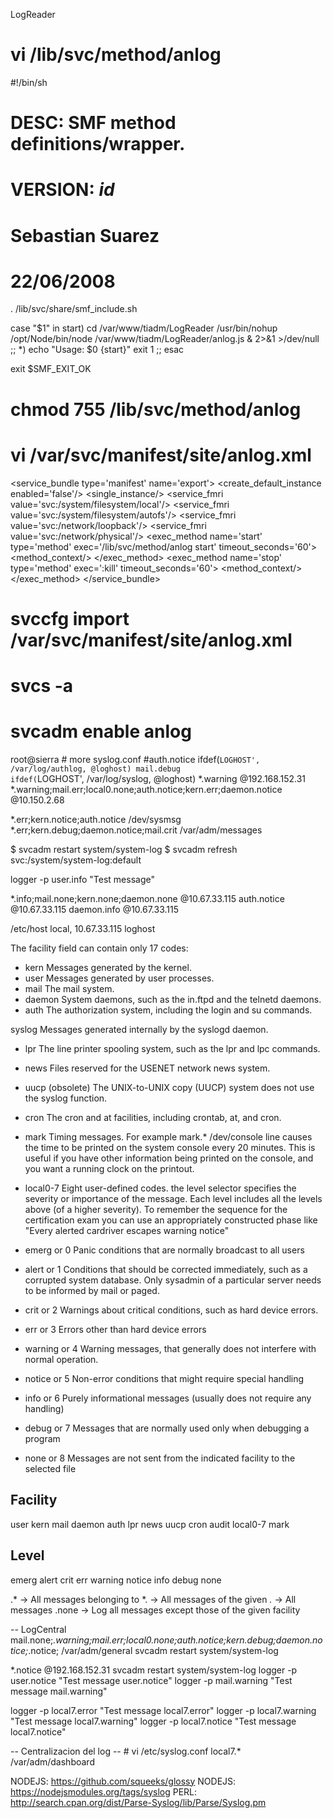 LogReader

# vi  /lib/svc/method/anlog

#!/bin/sh
# DESC: SMF method definitions/wrapper.
# VERSION: $id$
#
# Sebastian Suarez
# 22/06/2008

. /lib/svc/share/smf_include.sh

case "$1" in
        start)
        cd /var/www/tiadm/LogReader
        /usr/bin/nohup /opt/Node/bin/node /var/www/tiadm/LogReader/anlog.js & 2>&1 >/dev/null
        ;;
*)
        echo "Usage: $0 {start}"
        exit 1
        ;;
esac

exit $SMF_EXIT_OK  

# chmod 755 /lib/svc/method/anlog



# vi /var/svc/manifest/site/anlog.xml
<?xml version='1.0'?>
<!DOCTYPE service_bundle SYSTEM '/usr/share/lib/xml/dtd/service_bundle.dtd.1'>
<service_bundle type='manifest' name='export'>
  <service name='site/anlog' type='service' version='0'>
    <create_default_instance enabled='false'/>
    <single_instance/>
    <dependency name='fs-local' grouping='require_all' restart_on='none' type='service'>
      <service_fmri value='svc:/system/filesystem/local'/>
    </dependency>
    <dependency name='fs-autofs' grouping='optional_all' restart_on='none' type='service'>
      <service_fmri value='svc:/system/filesystem/autofs'/>
    </dependency>
    <dependency name='net-loopback' grouping='require_all' restart_on='none' type='service'>
      <service_fmri value='svc:/network/loopback'/>
    </dependency>
    <dependency name='net-physical' grouping='require_all' restart_on='none' type='service'>
      <service_fmri value='svc:/network/physical'/>
    </dependency>
    <exec_method name='start' type='method' exec='/lib/svc/method/anlog start' timeout_seconds='60'>
      <method_context/>
    </exec_method>
    <exec_method name='stop' type='method' exec=':kill' timeout_seconds='60'>
      <method_context/>
    </exec_method>
    <template>
      <common_name>
        <loctext xml:lang='C'>NodeJS anlog Server Port 8080</loctext>
      </common_name>
      <description>
        <loctext xml:lang='C'>Servicio de Globalia Sistemas - anlog.</loctext>
      </description>
    </template>
  </service>
</service_bundle>

# svccfg import /var/svc/manifest/site/anlog.xml

# svcs -a

# svcadm enable anlog


root@sierra # more syslog.conf 
#auth.notice                    ifdef(`LOGHOST', /var/log/authlog, @loghost)
mail.debug                      ifdef(`LOGHOST', /var/log/syslog, @loghost)
*.warning                                       @192.168.152.31
*.warning;mail.err;local0.none;auth.notice;kern.err;daemon.notice               @10.150.2.68


*.err;kern.notice;auth.notice                   /dev/sysmsg
*.err;kern.debug;daemon.notice;mail.crit        /var/adm/messages



$ svcadm restart system/system-log
$ svcadm refresh svc:/system/system-log:default


logger -p user.info "Test message"


*.info;mail.none;kern.none;daemon.none @10.67.33.115
auth.notice @10.67.33.115
daemon.info @10.67.33.115

/etc/host local,
10.67.33.115 loghost



The facility field can contain only 17 codes:
  - kern Messages generated by the kernel.
  - user Messages generated by user processes.
  - mail The mail system.
  - daemon System daemons, such as the in.ftpd and the telnetd daemons.
  - auth The authorization system, including the login and su commands.

  syslog Messages generated internally by the syslogd daemon.
  - lpr The line printer spooling system, such as the lpr and lpc commands.
  - news Files reserved for the USENET network news system.
  - uucp  (obsolete) The UNIX-to-UNIX copy (UUCP) system does not use the syslog function.
  - cron The cron and at facilities, including crontab, at, and cron.
  - mark  Timing  messages. For example mark.* /dev/console line causes the time to be printed on the system console every 20 minutes. This is useful if you have other information being printed on the console, and you want a running clock on the printout.
  - local0-7 Eight user-defined codes.
  the level selector specifies the severity or importance of the message. Each level includes all the levels above (of a higher severity).  To remember the sequence for the certification exam you can use an appropriately constructed phase like "Every alerted cardriver escapes warning notice"

  - emerg or 0 Panic conditions that are normally broadcast to all users
  - alert or 1 Conditions that should be corrected immediately, such as a corrupted system database. Only sysadmin of a particular server needs to be informed by mail or paged.
  - crit or 2 Warnings about critical conditions, such as hard device errors. 
  - err  or 3 Errors other than hard device errors
  - warning  or 4 Warning messages, that generally does not interfere with normal operation.
  - notice or 5 Non-error conditions that might require special handling
  - info  or 6 Purely informational messages (usually does not require any handling)
  - debug or 7 Messages that are normally used only when debugging a program
  - none  or 8 Messages are not sent from the indicated facility to the selected file

Facility
--------
user
kern
mail
daemon
auth
lpr
news
uucp
cron
audit
local0-7
mark


Level
-----
emerg
alert
crit
err
warning
notice
info
debug
none

<facility>.*    -> All messages belonging to <facility> 
*.<severity>    -> All messages of the given <severity> 
*.*             -> All messages
<facility>.none -> Log all messages except those of the given facility



-- LogCentral
mail.none;*.warning;mail.err;local0.none;auth.notice;kern.debug;daemon.notice;*.notice;                 /var/adm/general
svcadm restart system/system-log


*.notice        @192.168.152.31
svcadm restart system/system-log
logger -p user.notice "Test message user.notice"
logger -p mail.warning "Test message mail.warning"

logger -p local7.error "Test message local7.error"
logger -p local7.warning "Test message local7.warning"
logger -p local7.notice "Test message local7.notice"

-- Centralizacion del log
-- # vi /etc/syslog.conf
local7.*                 /var/adm/dashboard





NODEJS: https://github.com/squeeks/glossy
NODEJS: https://nodejsmodules.org/tags/syslog
PERL: http://search.cpan.org/dist/Parse-Syslog/lib/Parse/Syslog.pm
